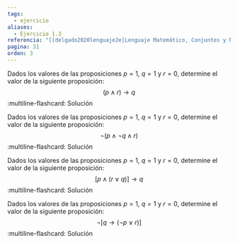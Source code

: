```yaml
---
tags:
  - ejercicio
aliases:
  - Ejercicio 1.3
referencia: "[[delgado2020lenguaje2e|Lenguaje Matemático, Conjuntos y Números (2a ed)]]"
pagina: 31
orden: 3
---
```

Dados los valores de las proposiciones $p=1$, $q=1$ y $r=0$, determine el valor de la siguiente proposición:
$$(p \land r) \rightarrow q$$
:multiline-flashcard:
Solución

Dados los valores de las proposiciones $p=1$, $q=1$ y $r=0$, determine el valor de la siguiente proposición:
$$\neg (p \land \neg q \land r)$$
:multiline-flashcard:
Solución

Dados los valores de las proposiciones $p=1$, $q=1$ y $r=0$, determine el valor de la siguiente proposición:
$$[p \land (r \lor q)] \rightarrow q$$
:multiline-flashcard:
Solución

Dados los valores de las proposiciones $p=1$, $q=1$ y $r=0$, determine el valor de la siguiente proposición:
$$\neg [q \rightarrow (\neg p \lor r)]$$
:multiline-flashcard:
Solución
